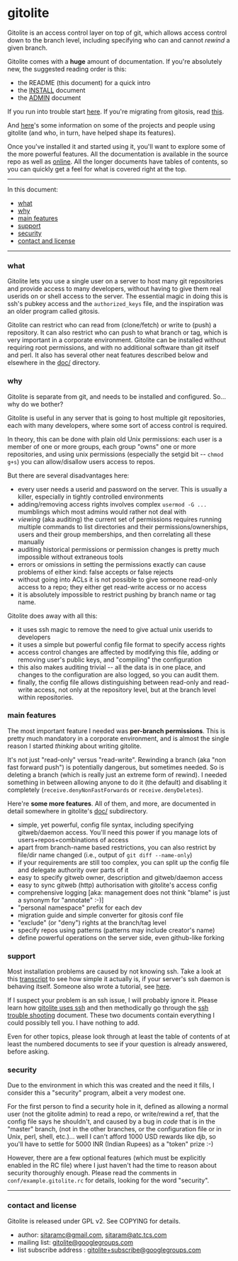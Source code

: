 <a name="start"></a>

# gitolite

Gitolite is an access control layer on top of git, which allows access control
down to the branch level, including specifying who can and cannot *rewind* a
given branch.

Gitolite comes with a **huge** amount of documentation.  If you're absolutely
new, the suggested reading order is this:

  * the README (this document) for a quick intro
  * the [INSTALL][install] document
  * the [ADMIN][admin] document

If you run into trouble start [here](#support).  If you're migrating from
gitosis, read [this][migr].

And [here][who]'s some information on some of the projects and people using
gitolite (and who, in turn, have helped shape its features).

Once you've installed it and started using it, you'll want to explore some of
the more powerful features.  All the documentation is available in the source
repo as well as [online][docs].  All the longer documents have tables of
contents, so you can quickly get a feel for what is covered right at the top.

----

In this document:

  * <a href="#_what">what</a>
  * <a href="#_why">why</a>
  * <a href="#_main_features">main features</a>
  * <a href="#_support">support</a>
  * <a href="#_security">security</a>
  * <a href="#_contact_and_license">contact and license</a>

----

<a name="_what"></a>

### what

Gitolite lets you use a single user on a server to host many git repositories
and provide access to many developers, without having to give them real
userids on or shell access to the server.  The essential magic in doing this
is ssh's pubkey access and the `authorized_keys` file, and the inspiration was
an older program called gitosis.

Gitolite can restrict who can read from (clone/fetch) or write to (push) a
repository.  It can also restrict who can push to what branch or tag, which is
very important in a corporate environment.  Gitolite can be installed without
requiring root permissions, and with no additional software than git itself
and perl.  It also has several other neat features described below and
elsewhere in the [doc/][docs] directory.

<a name="_why"></a>

### why

Gitolite is separate from git, and needs to be installed and configured.  So...
why do we bother?

Gitolite is useful in any server that is going to host multiple git
repositories, each with many developers, where some sort of access control is
required.

In theory, this can be done with plain old Unix permissions: each user is a
member of one or more groups, each group "owns" one or more repositories, and
using unix permissions (especially the setgid bit -- `chmod g+s`) you can
allow/disallow users access to repos.

But there are several disadvantages here:

  * every user needs a userid and password on the server.  This is usually a
    killer, especially in tightly controlled environments
  * adding/removing access rights involves complex `usermod -G ...` mumblings
    which most admins would rather not deal with
  * *viewing* (aka auditing) the current set of permissions requires running
    multiple commands to list directories and their permissions/ownerships,
    users and their group memberships, and then correlating all these manually
  * auditing historical permissions or permission changes is pretty much
    impossible without extraneous tools
  * errors or omissions in setting the permissions exactly can cause problems
    of either kind: false accepts or false rejects
  * without going into ACLs it is not possible to give someone read-only
    access to a repo; they either get read-write access or no access
  * it is absolutely impossible to restrict pushing by branch name or tag
    name.

Gitolite does away with all this:

  * it uses ssh magic to remove the need to give actual unix userids to
    developers
  * it uses a simple but powerful config file format to specify access rights
  * access control changes are affected by modifying this file, adding or
    removing user's public keys, and "compiling" the configuration
  * this also makes auditing trivial -- all the data is in one place, and
    changes to the configuration are also logged, so you can audit them.
  * finally, the config file allows distinguishing between read-only and
    read-write access, not only at the repository level, but at the branch
    level within repositories.

<a name="_main_features"></a>

### main features

The most important feature I needed was **per-branch permissions**.  This is
pretty much mandatory in a corporate environment, and is almost the single
reason I started *thinking* about writing gitolite.

It's not just "read-only" versus "read-write".  Rewinding a branch (aka "non
fast forward push") is potentially dangerous, but sometimes needed.  So is
deleting a branch (which is really just an extreme form of rewind).  I needed
something in between allowing anyone to do it (the default) and disabling it
completely (`receive.denyNonFastForwards` or `receive.denyDeletes`).

Here're **some more features**.  All of them, and more, are documented in
detail somewhere in gitolite's [doc/][docs] subdirectory.

  * simple, yet powerful, config file syntax, including specifying
    gitweb/daemon access.  You'll need this power if you manage lots of
    users+repos+combinations of access
  * apart from branch-name based restrictions, you can also restrict by
    file/dir name changed (i.e., output of `git diff --name-only`)
  * if your requirements are still too complex, you can split up the config
    file and delegate authority over parts of it
  * easy to specify gitweb owner, description and gitweb/daemon access
  * easy to sync gitweb (http) authorisation with gitolite's access config
  * comprehensive logging [aka: management does not think "blame" is just a
    synonym for "annotate" :-)]
  * "personal namespace" prefix for each dev
  * migration guide and simple converter for gitosis conf file
  * "exclude" (or "deny") rights at the branch/tag level
  * specify repos using patterns (patterns may include creator's name)
  * define powerful operations on the server side, even github-like forking

<a name="support"></a>

<a name="_support"></a>

### support

Most installation problems are caused by not knowing ssh.  Take a look at this
[transcript][] to see how simple it actually is, if your server's ssh daemon
is behaving itself.  Someone also wrote a tutorial, see [here][tut].

If I suspect your problem is an ssh issue, I will probably ignore it.  Please
learn how [gitolite uses ssh][doc9gas] and then methodically go through the
[ssh trouble shooting][doc6sts] document.  These two documents contain
everything I could possibly tell you.  I have nothing to add.

Even for other topics, please look through at least the table of contents of
at least the numbered documents to see if your question is already answered,
before asking.

<a name="_security"></a>

### security

Due to the environment in which this was created and the need it fills, I
consider this a "security" program, albeit a very modest one.

For the first person to find a security hole in it, defined as allowing a
normal user (not the gitolite admin) to read a repo, or write/rewind a ref,
that the config file says he shouldn't, and caused by a bug in *code* that is
in the "master" branch, (not in the other branches, or the configuration file
or in Unix, perl, shell, etc.)...  well I can't afford 1000 USD rewards like
djb, so you'll have to settle for 5000 INR (Indian Rupees) as a "token" prize
:-)

However, there are a few optional features (which must be explicitly enabled
in the RC file) where I just haven't had the time to reason about security
thoroughly enough.  Please read the comments in `conf/example.gitolite.rc` for
details, looking for the word "security".

----

<a name="_contact_and_license"></a>

### contact and license

Gitolite is released under GPL v2.  See COPYING for details.

  * author: sitaramc@gmail.com, sitaram@atc.tcs.com
  * mailing list: gitolite@googlegroups.com
  * list subscribe address : gitolite+subscribe@googlegroups.com

[transcript]: http://github.com/sitaramc/gitolite/blob/pu/doc/install-transcript.mkd
[install]: http://github.com/sitaramc/gitolite/blob/pu/doc/1-INSTALL.mkd
[admin]: http://github.com/sitaramc/gitolite/blob/pu/doc/2-admin.mkd
[migr]: http://github.com/sitaramc/gitolite/blob/pu/doc/migrate.mkd
[docs]: http://github.com/sitaramc/gitolite/blob/pu/doc
[doc9gas]: http://github.com/sitaramc/gitolite/blob/pu/doc/gitolite-and-ssh.mkd
[doc6sts]: http://github.com/sitaramc/gitolite/blob/pu/doc/ssh-troubleshooting.mkd
[who]: http://github.com/sitaramc/gitolite/blob/pu/doc/who-uses-it.mkd
[tut]: http://sites.google.com/site/senawario/home/gitolite-tutorial
